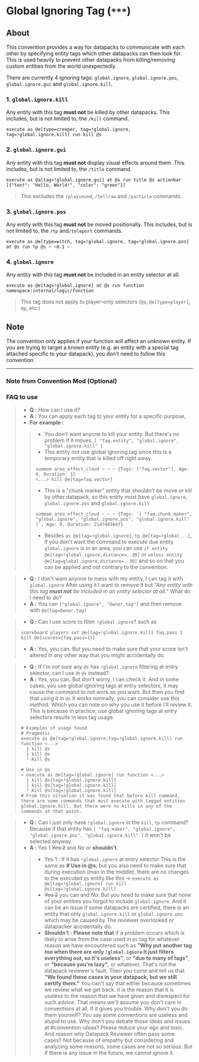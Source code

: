 # Global Ignoring Tag (`***`)

## About

This convention provides a way for datapacks to communicate with each other by specifying entity tags which other datapacks can then look for. This is used heavily to prevent other datapacks from killing/removing custom entities from the world unexpectedly.

There are currently 4 ignoring tags: `global.ignore`, `global.ignore.pos`, `global.ignore.gui` and `global.ignore.kill`.

### 1. `global.ignore.kill`

Any entity with this tag **must not** be killed by other datapacks. This includes, but is not limited to, the `/kill` command.

```mcfunction
execute as @e[type=creeper, tag=!global.ignore, tag=!global.ignore.kill] run kill @s
```

### 2. `global.ignore.gui`

Any entity with this tag **must not** display visual effects around them. This includes, but is not limited to, the `/title` command.

```mcfunction
execute as @a[tag=!global.ignore.gui] at @s run title @s actionbar [{"text": "Hello, World!", "color": "green"}]
```

> This excludes the `/playsound`, `/tellraw` and `/particle` commands.

### 3. `global.ignore.pos`

Any entity with this tag **must not** be moved positionally. This includes, but is not limited to, the `/tp` and`/teleport` commands.

```mcfunction
execute as @e[type=witch, tag=!global.ignore, tag=!global.ignore.pos] at @s run tp @s ~ ~0.1 ~
```

### 4. `global.ignore`

Any entity with this tag **must not** be included in an entity selector at all.

```mcfunction
execute as @e[tag=!global.ignore] at @s run function namespace:internal/logic/function
```

> This tag does not apply to player-only selectors (`@a`, `@e[type=player]`, `@p`, etc.)  

## Note

The convention only applies if your function will affect an unknown entity. If you are trying to target a known entity (e.g. an entity with a special tag attached specific to your datapack), you don't need to follow this convention.

--------------------

### **Note from Convention Mod (Optional)**

### **FAQ to use**

> - **Q :** How can I use it? 
> - **A :** You can apply each tag to your entity for a specific purpose, 
> - **For example :**
>> - You don't want anyone to kill your entity. But there's no problem if it moves. `[ "faq.entity", "global.ignore", "global.ignore.kill" ]`
>> - This entity not use global ignoring tag since this is a temporary entity that is killed off right away.
>> ```mcfunction
>> summom area_effect_cloud ~ ~ ~ {Tags: ["faq.vector"], Age: 0, Duration: 1}
>> <...> kill @e[tag=faq.vector]
>> ```
>> - This is a "chunk marker" entity that shouldn't be move or kill by other datapack, so this entity must have `global.ignore`, `global.ignore.pos` and `global.ignore.kill`
>> ```mcfunction
>> summom area_effect_cloud ~ ~ ~ {Tags: `[ "faq.chunk_maker", "global.ignore", "global.ignore.pos", "global.ignore.kill" ]`, Age: 0, Duration: 2147483647}
>> ```
>> - Besides `as @e[tag=!global.ignore]`, `tp @e[tag=!global...]`, if you don't want the command to execute due entity `global.ignore` is in an area, you can use `if entity @e[tag=!global.ignore,distance=..30]` or `unless entity @e[tag=global.ignore,distance=..30]` and so on that you can be applied and not contrary to the convention.

> - **Q :** I don't want anyone to mess with my entity, I can tag it with `global.ignore` After using it I want to remove it but *"Any entity with this tag **must not** be included in an entity selector at all."* What do I need to do?
> - **A :** You can `["global.ignore", "Owner.tag"]` and then remove with `@e[tag=Owner.tag]`

> - **Q :** Can I use score to filter `!global.ignore`?
such as 
>```mcfunction
> scoreboard players set @e[tag=!global.ignore.kill] faq.pass 1
> kill @e[scores={faq.pass=1}]
>```
> - **A :** Yes, you can. But you need to make sure that your score isn't altered in any other way that you might accidentally do.

> - **Q :** If I'm not sure any `@s` has `!global.ignore` filtering at entry selector, can I use in `@s` instead?
> - **A :** Yes, you can. But don't worry, I can check it. And in some cases, you use global ignoring tags at entry selectors, it may cause the command to not work as you want. But then you find that using it in `@s` it works normally, you can consider use this method. Which you can note on why you use it before I'll review it. This is because in practice, use global ignoring tags at entry selectors results in less tag usage.
>```mcfunction
> # Examples of usage found
> # Pragmatic
> execute as @e[tag=!global.ignore,tag=!global.ignore.kill] run function <...>
>   ├ kill @s
>   ├ kill @s
>   ╰ Kill @s
>
> # Use in @s
> > execute as @e[tag=!global.ignore] run function <...>
>   ├ kill @s[tag=!global.ignore.kill]
>   ├ kill @s[tag=!global.ignore.kill]
>   ╰ Kill @s[tag=!global.ignore.kill]
> # From this situation it was found that before kill command, there are some commands that must execute with tagged entities global.ignore.kill. But there were no kills in any of the commands at that point.
>```

> - **Q :** Can I just only have `!global.ignore` in the `kill`, `tp` command? Because if that entity has `[ "faq.maker", "global.ignore", "global.ignore.pos", "global.ignore.kill" ]` it won't be selected anyway. 
> - **A :** Yes 1 ~~Yes 2~~ and *No* or **shouldn't**. 
>> - Yes 1 : If it has `!global.ignore` at entry selector This is the same as **# Use in @s**, but you also need to make sure that during execution (man in the middle), there are no changes to the executed `@s` entity like this -> `execute as @e[tag=!global.ignore] run kill @s[tag=!global.ignore.kill]`
>> - ~~Yes 2~~ you can and *No*: But you need to make sure that none of your entities you forgot to include `global.ignore`. And it can be an issue if some datapacks are certified, there is an entity that only `global.ignore.kill` or `global.ignore.pos` which may be caused by The reviewer overlooked or datapacker accidentally do.
>> - **Shouldn't :** **Please note that** if a problem occurs which is likely to arise from the case used in `@s` tag for whatever reason we have encountered such as **"Why put another tag too when there are only `!global.ignore` It just filters everything out, so it's useless"**, or **"due to many of tags"**, or **"because you're lazy"**, or whatever, That's not the datapack reviewer's fault. Then you come and tell us that **"We found these cases in your datapack, but we still certify them."** You can't say that either because sometimes we review what we get back. It is the reason that it is useless to the reason that we have given and disrespect for such advice. That means we'll assume you don't care in conventions at all. If it gives you trouble. Why don't you do them yourself? You say some conventions are useless and stupid to use. Why don't you debate those ideas and issues at #convention-ideas? Please reduce your ego and toxic. And reason why Datapack Reviewer often pass some cases? Not because of empathy but considering and analyzing some reasons, some cases are not so serious. But if there is any issue in the future, we cannot ignore it.